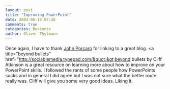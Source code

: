 ```yaml
---
layout: post
title: "Improving PowerPoint"
date: 2004-06-15 07:26
comments: true
categories: Business
author: Oliver Thylmann
---
```



Once again, I have to thank [John Porcaro](http://johnporcaro.typepad.com/blog/) for linking to a great blog. &lt;a title=&quot;beyond bullets&quot; href=&quot;http://sociablemedia.typepad.com/&quot;&gt;beyond bullets by Cliff Atkinson is a great resource on learning more about how to improve on your PowerPoint skills. I followed the rants of some people how PowerPoints sucks and in general I did agree but I was not sure what the better route really was. Cliff will give you some very good ideas. Liking it.

